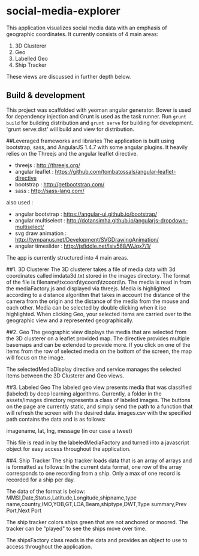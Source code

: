 # social-media-explorer
This application visualizes social media data with an emphasis of geographic coordinates.  It currently consists of 4 main areas: 

1.  3D Clusterer
2.  Geo
3.  Labelled Geo
4.  Ship Tracker

These views are discussed in further depth below.

## Build & development
This project was scaffolded with yeoman angular generator.  Bower is used for dependency injection and Grunt is used as the task runner.  Run `grunt build` for building distribution and `grunt serve` for building for development.  'grunt serve:dist' will build and view for distribution.

##Leveraged frameworks and libraries
The application is built using bootstrap, sass, and AngularJS 1.4.7 with some angular plugins.  It heavily relies on the Threejs and the angular leaflet directive.

* threejs : http://threejs.org/
* angular leaflet : https://github.com/tombatossals/angular-leaflet-directive
* bootstrap : http://getbootstrap.com/
* sass : http://sass-lang.com/

also used :
* angular bootstrap : https://angular-ui.github.io/bootstrap/
* angular multiselect : http://dotansimha.github.io/angularjs-dropdown-multiselect/
* svg draw animation : http://tympanus.net/Development/SVGDrawingAnimation/
* angular timeslider : http://jsfiddle.net/lsiv568/WJqx7/1/

The app is currently structured into 4 main areas.

##1.  3D Clusterer
The 3D clusterer takes a file of media data with 3d coordinates called imdata3d.txt stored in the images directory.
The format of the file is filename\txcoord\tycoord\tzcoord\n.  The media is read in from the mediaFactory.js and displayed via threejs.  Media is highlighted according to a distance algorithm that takes in account the distance of the camera from the origin and the distance of the media from the mouse and each other.  Media can be selected by double clicking when it ise highlighted.  When clicking Geo, your selected items are carried over to the geographic view and a represented geographically.



##2.  Geo
The geographic view displays the media that are selected from the 3D clusterer on a leaflet provided map.  The directive provides multiple basemaps and can be extended to provide more.  If you click on one of the items from the row of selected media on the bottom of the screen, the map will focus on the image.

The selectedMediaDisplay directive and service manages the selected items between the 3D Clusterer and Geo views.

##3. Labeled Geo
The labeled geo view presents media that was classified (labeled) by deep learning algorithms.  Currently, a folder in the assets/images directory represents a class of labeled images.  The buttons on the page are currently static, and simply send the path to a function that will refresh the screen with the desired data.  images.csv with the specified path contains the data and is as follows:

imagename, lat, lng, message (in our case a tweet)

This file is read in by the labeledMediaFactory and turned into a javascript object for easy access throughout the application.

##4. Ship Tracker
The ship tracker loads data that is an array of arrays and is formatted as follows:
In the current data format, one row of the array corresponds to one recording from a ship.  Only a max of one record is recorded for a ship per day.

The data of the format is below:
MMSI,Date,Status,Latitude,Longitude,shipname,type name,country,IMO,YOB,GT,LOA,Beam,shiptype,DWT,Type summary,Prev Port,Next Port

The ship tracker colors ships green that are not anchored or moored.  The tracker can be "played" to see the ships move over time.

The shipsFactory class reads in the data and provides an object to use to access throughout the application.

